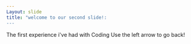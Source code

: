 ```yaml
---
Layout: slide
title: "welcome to our second slide!:
---
```

The first experience i've had with Coding
Use the left arrow to go back!

